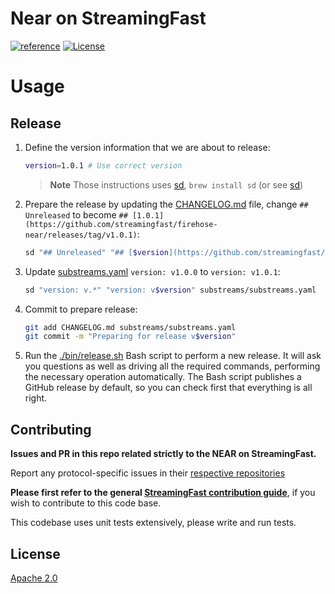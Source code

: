 # Near on StreamingFast
[![reference](https://img.shields.io/badge/godoc-reference-5272B4.svg?style=flat-square)](https://pkg.go.dev/github.com/streamingfast/firehose-near)
[![License](https://img.shields.io/badge/License-Apache%202.0-blue.svg)](https://opensource.org/licenses/Apache-2.0)

# Usage

## Release

1. Define the version information that we are about to release:

    ```bash
    version=1.0.1 # Use correct version
    ```

    > **Note** Those instructions uses [sd](https://github.com/chmln/sd#installation), `brew install sd` (or see [sd](https://github.com/chmln/sd#installation))

1. Prepare the release by updating the [CHANGELOG.md](./CHANGELOG.md) file, change `## Unreleased` to become `## [1.0.1](https://github.com/streamingfast/firehose-near/releases/tag/v1.0.1)`:

    ```bash
    sd "## Unreleased" "## [$version](https://github.com/streamingfast/firehose-near/releases/tag/v$version)" CHANGELOG.md
    ```

1. Update [substreams.yaml](./substreams/substreams.yaml) `version: v1.0.0` to `version: v1.0.1`:

    ```bash
    sd "version: v.*" "version: v$version" substreams/substreams.yaml
    ```

1. Commit to prepare release:

    ```bash
    git add CHANGELOG.md substreams/substreams.yaml
    git commit -m "Preparing for release v$version"
    ```

1. Run the [./bin/release.sh](./bin/release.sh) Bash script to perform a new release. It will ask you questions as well as driving all the required commands, performing the necessary operation automatically. The Bash script publishes a GitHub release by default, so you can check first that everything is all right.

## Contributing

**Issues and PR in this repo related strictly to the NEAR on StreamingFast.**

Report any protocol-specific issues in their
[respective repositories](https://github.com/streamingfast/streamingfast#protocols)

**Please first refer to the general
[StreamingFast contribution guide](https://github.com/streamingfast/streamingfast/blob/master/CONTRIBUTING.md)**,
if you wish to contribute to this code base.

This codebase uses unit tests extensively, please write and run tests.

## License

[Apache 2.0](LICENSE)
